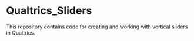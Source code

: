 # Qualtrics_Sliders
This repository contains code for creating and working with vertical sliders in Qualtrics.
